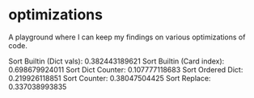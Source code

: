 # optimizations
A playground where I can keep my findings on various optimizations of code.

  Sort Builtin (Dict vals): 0.382443189621
  Sort Builtin (Card index): 0.698679924011
  Sort Dict Counter: 0.107777118683
  Sort Ordered Dict: 0.219926118851
  Sort Counter: 0.38047504425
  Sort Replace: 0.337038993835

